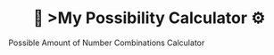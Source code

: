 <div align="center">

# 🧮 >My Possibility Calculator ⚙️  

</div>

Possible Amount of Number Combinations Calculator
